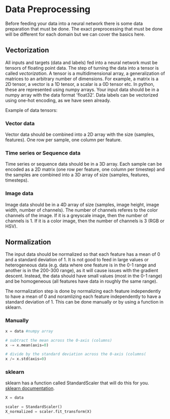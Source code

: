 # Data Preprocessing

Before feeding your data into a neural network there is some data preparation that must be done. The exact preprocessing that must be done will be different for each domain but we can cover the basics here. 

## Vectorization

All inputs and targets (data and labels) fed into a neural network must be tensors of floating point data. The step of turning the data into a tensor is called *vectorization*. A tensor is a multidimensional array, a generalization of matrices to an arbitrary number of dimensions. For example, a matrix is a 2D tensor, a vector is a 1D tensor, a scalar is a 0D tensor etc. In python, these are represented using numpy arrays. Your input data should be in a numpy array with the data format 'float32'. Data labels can be vectorized using one-hot encoding, as we have seen already. 

Example of data tensors:

### Vector data

Vector data should be combined into a 2D array with the size (samples, features). One row per sample, one column per feature.

### Time series or Sequence data

Time series or sequence data should be in a 3D array. Each sample can be encoded as a 2D matrix (one row per feature, one column per timestep) and the samples are combined into a 3D array of size (samples, features, timesteps). 

### Image data

Image data should be in a 4D array of size (samples, image height, image width, number of channels). The number of channels referes to the color channels of the image. If it is a greyscale image, then the number of channels is 1. If it is a color image, then the number of channels is 3 (RGB or HSV). 


## Normalization

The input data should be normalized so that each feature has a mean of 0 and a standard deviation of 1. It is not good to feed in large values or heterogeneous data (e.g. data where one feature is in the 0-1 range and another is in the 200-300 range), as it will cause issues with the gradient descent. Instead, the data should have small values (most in the 0-1 range) and be homogeneous (all features have data in roughly the same range). 

The normalization step is done by normalizing each feature independently to have a mean of 0 and noramlizing each feature independently to have a standard deviation of 1. This can be done manually or by using a function in sklearn.

### Manually
```python
x = data #numpy array

# subtract the mean across the 0-axis (columns)
x -= x.mean(axis=0)

# divide by the standard deviation across the 0-axis (columns(
x /= x.std(axis=0)
```

### sklearn
sklearn has a function called StandardScaler that will do this for you. [sklearn documentation](http://scikit-learn.org/stable/modules/generated/sklearn.preprocessing.StandardScaler.html).

```python
X = data 

scaler = StandardScaler()
X_normalized = scaler.fit_transform(X)
```




